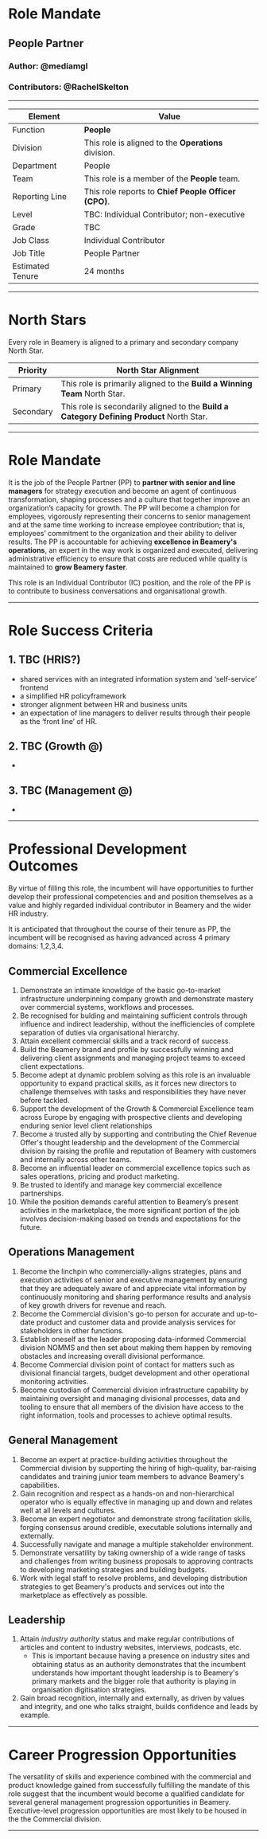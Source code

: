 # Role Mandate
## People Partner
### Author:  @mediamgl
### Contributors: @RachelSkelton

---

**Element** | **Value**
------------ | -------------
Function | **People**
Division | This role is aligned to the **Operations** division.
Department | People
Team | This role is a member of the **People** team.
Reporting Line | This role reports to **Chief People Officer (CPO)**. 
Level | TBC:  Individual Contributor; non-executive
Grade | TBC
Job Class | Individual Contributor
Job Title | People Partner
Estimated Tenure | 24 months

---

# North Stars

Every role in Beamery is aligned to a primary and secondary company North Star.

**Priority** | **North Star Alignment**
------------ | -------------
Primary | This role is primarily aligned to the **Build a Winning Team** North Star.
Secondary | This role is secondarily aligned to the **Build a Category Defining Product** North Star.

---

# Role Mandate

It is the job of the People Partner (PP) to **partner with senior and line managers** for strategy execution and become an agent of continuous transformation, shaping processes and a culture that together improve an organization’s capacity for growth. The PP will become a champion for employees, vigorously representing their concerns to senior management and at the same time working to increase employee contribution; that is, employees’ commitment to the organization and their ability to deliver results. The PP is accountable for achieving **excellence in Beamery's operations**, an expert in the way work is organized and executed, delivering administrative efficiency to ensure that costs are reduced while quality is maintained to **grow Beamery faster**.

This role is an Individual Contributor (IC) position, and the role of the PP is to contribute to business conversations and organisational growth. 

---

# Role Success Criteria

## 1. TBC (HRIS?)
- shared services with an integrated information system and ‘self-service’ frontend
- a simplified HR policyframework
- stronger alignment between HR and business units
- an expectation of line managers to deliver results through their people as the ‘front line’ of HR.

## 2. TBC (Growth @)
- 

## 3. TBC (Management @)
- 
	
---

# Professional Development Outcomes

By virtue of filling this role, the incumbent will have opportunities to further develop their professional competencies and and position themselves as a value and highly regarded individual contributor in Beamery and the wider HR industry.

It is anticipated that throughout the course of their tenure as PP, the incumbent will be recognised as having advanced across 4 primary domains:  1,2,3,4.

## Commercial Excellence
1. Demonstrate an intimate knowldge of the basic go-to-market infrastructure underpinning company growth and demonstrate mastery over commercial systems, workflows and processes.
2. Be recognised for bulding and maintaining sufficient controls through influence and indirect leadership, without the inefficiencies of complete separation of duties via organisational hierarchy.
3. Attain excellent commercial skills and a track record of success.
4. Build the Beamery brand and profile by successfully winning and delivering client assignments and managing project teams to exceed client expectations.
5. Become adept at dynamic problem solving as this role is an invaluable opportunity to expand practical skills, as it forces new directors to challenge themselves with tasks and responsibilities they have never before tackled.
6. Support the development of the Growth & Commercial Excellence team across Europe by engaging with prospective clients and developing enduring senior level client relationships
7. Become a trusted ally by supporting and contributing the Chief Revenue Offer's thought leadership and the development of the Commercial division by raising the profile and reputation of Beamery with customers and internally across other teams.
8. Become an influential leader on commercial excellence topics such as sales operations, pricing and product marketing.
9. Be trusted to identify and manage key commercial excellence partnerships.
10. While the position demands careful attention to Beamery’s present activities in the marketplace, the more significant portion of the job involves decision-making based on trends and expectations for the future.

## Operations Management
1. Become the linchpin who commercially-aligns strategies, plans and execution activities of senior and executive management by ensuring that they are adequately aware of and appreciate vital information by continuously monitoring and sharing performance results and analysis of key growth drivers for revenue and reach.
2. Become the Commercial division's go-to person for accurate and up-to-date product and customer data and provide analysis services for stakeholders in other functions.
3. Establish oneself as the leader proposing data-informed Commercial division NOMMS and then set about making them happen by removing obstacles and increasing overall divisional performance.
4. Become Commercial division point of contact for matters such as divisional financial targets, budget development and other operational monitoring activities.
5. Become custodian of Commercial division infrastructure capability by maintaining oversight and managing divisional processes, data and tooling to ensure that all members of the division have access to the right information, tools and processes to achieve optimal results.

## General Management
1. Become an expert at practice-building activities throughout the Commercial division by supporting the hiring of high-quality, bar-raising candidates and training junior team members to advance Beamery's capabilities.
3. Gain recognition and respect as a hands-on and non-hierarchical operator who is equally effective in managing up and down and relates well at all levels and cultures.
4. Become an expert negotiator and demonstrate strong facilitation skills, forging consensus around credible, executable solutions internally and externally.
5. Successfully navigate and manage a multiple stakeholder environment.
6. Demonstrate versatility by taking ownership of a wide range of tasks and challenges from writing business proposals to approving contracts to developing marketing strategies and building budgets.
7. Work with legal staff to resolve problems, and developing distribution strategies to get Beamery's products and services out into the marketplace as effectively as possible.

## Leadership
1. Attain *industry authority* status and make regular contributions of articles and content to industry websites, interviews, podcasts, etc.
	- This is important because having a presence on industry sites and obtaining status as an authority demonstrates that the incumbent understands how important thought leadership is to Beamery's primary markets and the bigger role that authority is playing in organisation digitisation strategies.
2. Gain broad recognition, internally and externally, as driven by values and integrity, and one who talks straight, builds confidence and leads by example.

---

# Career Progression Opportunities

The versatility of skills and experience combined with the commercial and product knowledge gained from successfully fulfilling the mandate of this role suggest that the incumbent would become a qualified candidate for several general management progression opportunities in Beamery. Executive-level progression opportunities are most likely to be housed in the the Commercial division.

---

